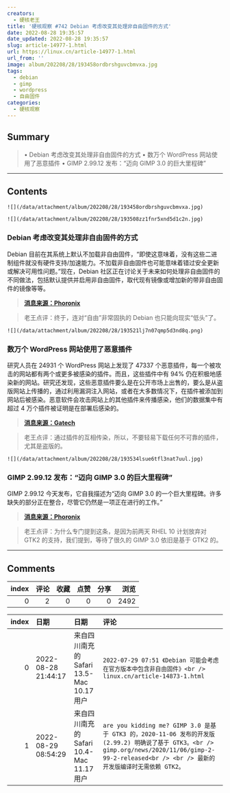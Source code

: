 ```yaml
---
creators:
  - 硬核老王
title: '硬核观察 #742 Debian 考虑改变其处理非自由固件的方式'
date: 2022-08-28 19:35:57
date_updated: 2022-08-28 19:35:57
slug: article-14977-1.html
url: https://linux.cn/article-14977-1.html
url_from: ''
image: album/202208/28/193458ordbrshguvcbmvxa.jpg
tags:
  - debian
  - gimp
  - wordpress
  - 自由固件
categories:
  - 硬核观察
---
```


## Summary

> • Debian 考虑改变其处理非自由固件的方式 • 数万个 WordPress 网站使用了恶意插件 • GIMP 2.99.12 发布：“迈向 GIMP 3.0 的巨大里程碑”

***

<!-- more -->

## Contents

`![](/data/attachment/album/202208/28/193458ordbrshguvcbmvxa.jpg)`

`![](/data/attachment/album/202208/28/193508zz1fnr5xnd5d1c2n.jpg)`

### Debian 考虑改变其处理非自由固件的方式

Debian 目前在其系统上默认不加载非自由固件，“即使这意味着，没有这些二进制组件就没有硬件支持/加速能力。不加载非自由固件也可能意味着错过安全更新或解决可用性问题。”现在，Debian 社区正在讨论关于未来如何处理非自由固件的不同做法，包括默认提供并启用非自由固件，取代现有镜像或增加新的带非自由固件的镜像等等。

> 
> **[消息来源：Phoronix](https://www.phoronix.com/news/Debian-Non-Free-Firmware-GR)**
> 
> 
> 

> 
> 老王点评：终于，连对“自由”非常固执的 Debian 也只能向现实“低头”了。
> 
> 
> 

`![](/data/attachment/album/202208/28/193521lj7n07qmp5d3nd8q.png)`

### 数万个 WordPress 网站使用了恶意插件

研究人员在 24931 个 WordPress 网站上发现了 47337 个恶意插件，每一个被攻击的网站都有两个或更多被感染的插件。而且，这些插件中有 94% 仍在积极地感染新的网站。研究还发现，这些恶意插件要么是在公开市场上出售的，要么是从盗版网站上传播的，通过利用漏洞注入网站，或者在大多数情况下，在插件被添加到网站后被感染。恶意软件会攻击网站上的其他插件来传播感染，他们的数据集中有超过 4 万个插件被证明是在部署后感染的。

> 
> **[消息来源：Gatech](https://www.cc.gatech.edu/news/eight-year-study-shows-dark-side-wordpress-plugins)**
> 
> 
> 

> 
> 老王点评：通过插件的互相传染，所以，不要轻易下载任何不可靠的插件，尤其是盗版的。
> 
> 
> 

`![](/data/attachment/album/202208/28/193534lsue6tfl3nat7uul.jpg)`

### GIMP 2.99.12 发布：“迈向 GIMP 3.0 的巨大里程碑”

GIMP 2.99.12 今天发布，它自我描述为“迈向 GIMP 3.0 的一个巨大里程碑。许多缺失的部分正在整合，尽管它仍然是一项正在进行的工作。”

> 
> **[消息来源：Phoronix](https://www.phoronix.com/news/GIMP-2.99.12-Released)**
> 
> 
> 

> 
> 老王点评：为什么专门提到这条，是因为前两天 RHEL 10 计划放弃对 GTK2 的支持，我们提到，等待了很久的 GIMP 3.0 依旧是基于 GTK2 的。
> 
> 
>

***

## Comments


|   index |   评论 |   收藏 |   点赞 |   分享 |   浏览 |
|--------:|-------:|-------:|-------:|-------:|-------:|
|       0 |      2 |      0 |      0 |      0 |   2492 |

|   index | 日期                | 日期                                      | 评论                                                                                                                                                                                                   |
|--------:|:--------------------|:------------------------------------------|:-------------------------------------------------------------------------------------------------------------------------------------------------------------------------------------------------------|
|       0 | 2022-08-28 21:44:17 | 来自四川南充的 Safari 13.5-Mac 10.17 用户 | `2022-07-29 07:51 《Debian 可能会考虑在官方版本中包含非自由固件》<br /> linux.cn/article-14873-1.html`                                                                                                 |
|       1 | 2022-08-29 08:54:29 | 来自四川南充的 Safari 10.4-Mac 11.17 用户 | `are you kidding me? GIMP 3.0 是基于 GTK3 的，2020-11-06 发布的开发版 (2.99.2) 明确说了基于 GTK3。<br /> gimp.org/news/2020/11/06/gimp-2-99-2-released<br /> <br /> 最新的开发版编译时无需依赖 GTK2。` |

